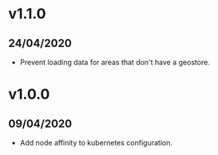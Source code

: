 # v1.1.0

## 24/04/2020

- Prevent loading data for areas that don't have a geostore.

# v1.0.0

## 09/04/2020

- Add node affinity to kubernetes configuration.
